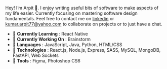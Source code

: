 Hey! I’m Arpit 👋. I enjoy writing useful bits of software to make aspects of my life easier. Currently focusing on mastering software design fundamentals. Feel free to contact me on [linkedin](https://www.linkedin.com/in/krarpit/ "Linkedin") or [kumar.arpit77@yahoo.com](mailto:kumar.arpit77@yahoo.com) to collaborate on projects or to just have a chat.

* 🌱 __Currently Learning__ : React Native
* 🔭 __Currently Working On__ : Brainstorm
* 🚀 __Languages__ : JavaScript, Java, Python, HTML/CSS
* 💾 __Technologies__ : React.js, Node.js, Express, SASS, MySQL, MongoDB, FastAPI, Web Sockets
* 🔨 __Tools__ : Figma, Photoshop CS6


